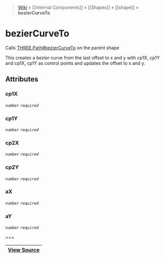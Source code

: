 > [Wiki](Home) » [[Internal Components]] » [[Shapes]] » [[shape]] » **bezierCurveTo**

# bezierCurveTo

Calls [THREE.Path#bezierCurveTo](http://threejs.org/docs/#Reference/Extras.Core/Path.bezierCurveTo) on the parent shape

This creates a bezier curve from the last offset to x and y with
cp1X, cp1Y and cp1X, cp1Y as control points and updates the offset to x and y.

## Attributes
### cp1X
``` number ``` *``` required ```*

### cp1Y
``` number ``` *``` required ```*

### cp2X
``` number ``` *``` required ```*

### cp2Y
``` number ``` *``` required ```*

### aX
``` number ``` *``` required ```*

### aY
``` number ``` *``` required ```*

===

|**[View Source](../blob/master/src/lib/descriptors/Geometry/Shapes/BezierCurveToDescriptor.js)**|
 ---|
